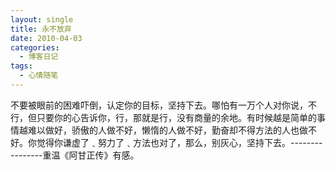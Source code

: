 ```yaml
---
layout: single
title: 永不放弃
date: 2010-04-03
categories:
  - 博客日记
tags:
  - 心情随笔
---
```


不要被眼前的困难吓倒，认定你的目标，坚持下去。哪怕有一万个人对你说，不行，但只要你的心告诉你，行，那就是行，没有商量的余地。有时候越是简单的事情越难以做好，骄傲的人做不好，懒惰的人做不好，勤奋却不得方法的人也做不好。你觉得你谦虚了﹑努力了﹑方法也对了，那么，别灰心，坚持下去。----------------重温《阿甘正传》有感。
